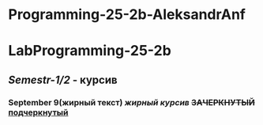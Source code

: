 # Programming-25-2b-AleksandrAnf

# LabProgramming-25-2b
## *Semestr-1/2* - курсив
### **September 9(жирный текст)** ***жирный курсив*** ~~ЗАЧЕРКНУТЫЙ~~ <u>подчеркнутый</u>